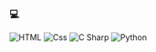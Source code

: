 ### 💻
<p>
<img alt="HTML" src="https://img.shields.io/badge/HTML-E34F26?logo=html5&logoColor=white&style=for-the-badge" />
<img alt="Css" src="https://img.shields.io/badge/CSS-1572B6?logo=css3&logoColor=white&style=for-the-badge" />
<img alt="C Sharp" src="https://img.shields.io/badge/C%23-239120?logo=c-sharp&logoColor=white&style=for-the-badge" />
<img alt="Python" src="https://img.shields.io/badge/Python-61DAFB?logo=python&logoColor=white&style=for-the-badge" />
</p>

<!--
**AaravJalan/AaravJalan** is a ✨ _special_ ✨ repository because its `README.md` (this file) appears on your GitHub profile.

Here are some ideas to get you started:

- 🔭 I’m currently working on ...
- 🌱 I’m currently learning ...
- 👯 I’m looking to collaborate on ...
- 🤔 I’m looking for help with ...
- 💬 Ask me about ...
- 📫 How to reach me: ...
- 😄 Pronouns: ...
- ⚡ Fun fact: ...
-->
